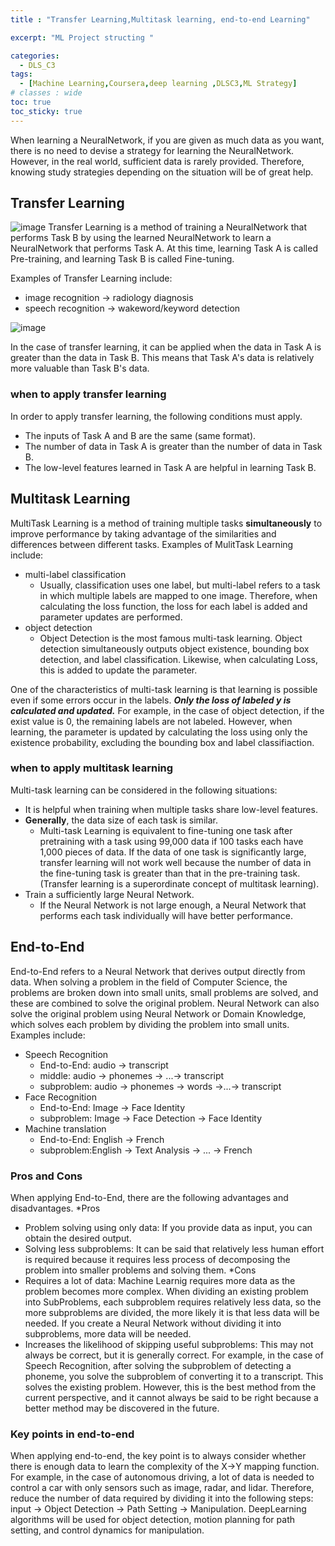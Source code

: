 ```yaml
---
title : "Transfer Learning,Multitask learning, end-to-end Learning"

excerpt: "ML Project structing "

categories:
  - DLS_C3
tags:
  - [Machine Learning,Coursera,deep learning ,DLSC3,ML Strategy]
# classes : wide
toc: true
toc_sticky: true
---
```

When learning a NeuralNetwork, if you are given as much data as you want, there is no need to devise a strategy for learning the NeuralNetwork. However, in the real world, sufficient data is rarely provided. Therefore, knowing study strategies depending on the situation will be of great help.

## Transfer Learning
![image](https://1drv.ms/i/c/7e81bbcd99889380/IQPzJrVtcL4jT5_Hh47sGhFfAScwCAmYd0tmRZC4tKauyos?width=588&height=278)
Transfer Learning is a method of training a NeuralNetwork that performs Task B by using the learned NeuralNetwork to learn a NeuralNetwork that performs Task A. At this time, learning Task A is called Pre-training, and learning Task B is called Fine-tuning.

Examples of Transfer Learning include:

* image recognition -> radiology diagnosis
* speech recognition -> wakeword/keyword detection  
  
![image](https://1drv.ms/i/c/7e81bbcd99889380/IQPEmziav-dfRJRUx_7zY2ZdAan91LOB6qjkohYtJmVak9U?width=416&height=195)

In the case of transfer learning, it can be applied when the data in Task A is greater than the data in Task B. This means that Task A's data is relatively more valuable than Task B's data.
### when to apply transfer learning
In order to apply transfer learning, the following conditions must apply.
* The inputs of Task A and B are the same (same format).
* The number of data in Task A is greater than the number of data in Task B.
* The low-level features learned in Task A are helpful in learning Task B.
## Multitask Learning
MultiTask Learning is a method of training multiple tasks **simultaneously** to improve performance by taking advantage of the similarities and differences between different tasks.
Examples of MulitTask Learning include:

* multi-label classification
   * Usually, classification uses one label, but multi-label refers to a task in which multiple labels are mapped to one image. Therefore, when calculating the loss function, the loss for each label is added and parameter updates are performed.
* object detection
   * Object Detection is the most famous multi-task learning. Object detection simultaneously outputs object existence, bounding box detection, and label classification. Likewise, when calculating Loss, this is added to update the parameter.

One of the characteristics of multi-task learning is that learning is possible even if some errors occur in the labels. ***Only the loss of labeled y is calculated and updated.*** For example, in the case of object detection, if the exist value is 0, the remaining labels are not labeled. However, when learning, the parameter is updated by calculating the loss using only the existence probability, excluding the bounding box and label classifiaction.

### when to apply multitask learning
Multi-task learning can be considered in the following situations:

* It is helpful when training when multiple tasks share low-level features.
* **Generally**, the data size of each task is similar.
   * Multi-task Learning is equivalent to fine-tuning one task after pretraining with a task using 99,000 data if 100 tasks each have 1,000 pieces of data. If the data of one task is significantly large, transfer learning will not work well because the number of data in the fine-tuning task is greater than that in the pre-training task. (Transfer learning is a superordinate concept of multitask learning).
* Train a sufficiently large Neural Network.
   * If the Neural Network is not large enough, a Neural Network that performs each task individually will have better performance.
## End-to-End
End-to-End refers to a Neural Network that derives output directly from data. When solving a problem in the field of Computer Science, the problems are broken down into small units, small problems are solved, and these are combined to solve the original problem. Neural Network can also solve the original problem using Neural Network or Domain Knowledge, which solves each problem by dividing the problem into small units.
Examples include:
* Speech Recognition
   * End-to-End: audio -> transcript
   * middle: audio -> phonemes -> ...-> transcript
   * subproblem: audio -> phonemes -> words ->...-> transcript
* Face Recognition
   * End-to-End: Image -> Face Identity
   * subproblem: Image -> Face Detection -> Face Identity
* Machine translation
   * End-to-End: English -> French
   * subproblem:English -> Text Analysis -> ... -> French

### Pros and Cons  
When applying End-to-End, there are the following advantages and disadvantages.
*Pros
   * Problem solving using only data: If you provide data as input, you can obtain the desired output.
   * Solving less subproblems: It can be said that relatively less human effort is required because it requires less process of decomposing the problem into smaller problems and solving them.
*Cons
   * Requires a lot of data: Machine Learnig requires more data as the problem becomes more complex. When dividing an existing problem into SubProblems, each subproblem requires relatively less data, so the more subproblems are divided, the more likely it is that less data will be needed. If you create a Neural Network without dividing it into subproblems, more data will be needed.
   * Increases the likelihood of skipping useful subproblems: This may not always be correct, but it is generally correct. For example, in the case of Speech Recognition, after solving the subproblem of detecting a phoneme, you solve the subproblem of converting it to a transcript. This solves the existing problem. However, this is the best method from the current perspective, and it cannot always be said to be right because a better method may be discovered in the future.

### Key points in end-to-end

When applying end-to-end, the key point is to always consider whether there is enough data to learn the complexity of the X->Y mapping function.
For example, in the case of autonomous driving, a lot of data is needed to control a car with only sensors such as image, radar, and lidar.
Therefore, reduce the number of data required by dividing it into the following steps: input -> Object Detection -> Path Setting -> Manipulation. DeepLearning algorithms will be used for object detection, motion planning for path setting, and control dynamics for manipulation.
